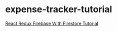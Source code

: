 # expense-tracker-tutorial

[React Redux Firebase With Firestore Tutorial](https://dusty.phillips.codes/2018/08/25/react-redux-firebase-with-firestore-tutorial/)